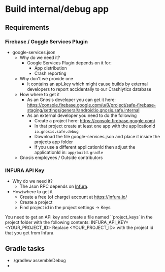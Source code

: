 # Build internal/debug app

## Requirements
### Firebase / Goggle Services Plugin
- google-services.json
  - Why do we need it?
    - Google Services Plugin depends on it for:
      - App distribution
      - Crash reporting
  - Why don't we provide one
    -  It contains an api_key which might cause builds by external developers to report accidentally to our Crashlytics database
  - How where to get it
    - As an Gnosis developer you can get it here: <https://console.firebase.google.com/u/0/project/safe-firebase-staging/settings/general/android:io.gnosis.safe.internal>
    - As an external developer you need to do the following
      - Create a project here: <https://console.firebase.google.com/>
      - In that project create at least one app with the applicationId `io.gnosis.safe.debug`
      - Download the file google-services.json and place it inside the projects app folder
      - If you use a different applicationId then adjust the applicationId in: `app/build.gradle`
  - Gnosis employees / Outside contributors

### INFURA API Key
  - Why do we need it?
    - The Json RPC depends on [Infura](https://infura.io/).
  - How/where to get it
    - Create a free (of charge) account at <https://infura.io/>
    - Create a project
    - Find project id in the project settings -> Keys

You need to get an API key and create a file named ``project_keys` in the project folder with the following contents:
INFURA_API_KEY=<YOUR_PROJECT_ID>
Replace <YOUR_PROJECT_ID> with the project id that you get from Infura.


## Gradle tasks
- ./gradlew assembleDebug
- 
